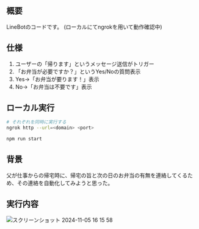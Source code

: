 ## 概要
LineBotのコードです。
(ローカルにてngrokを用いて動作確認中)

## 仕様
1. ユーザーの「帰ります」というメッセージ送信がトリガー
2. 「お弁当が必要ですか？」というYes/Noの質問表示
  3. Yes→「お弁当が要ります！」表示
  4. No→「お弁当は不要です」表示

## ローカル実行
```bash
# それぞれを同時に実行する
ngrok http --url=<domain> <port>

npm run start
```

## 背景
父が仕事からの帰宅時に、帰宅の旨と次の日のお弁当の有無を連絡してくるため、その連絡を自動化してみようと思った。

## 実行内容
![スクリーンショット 2024-11-05 16 15 58](https://github.com/user-attachments/assets/30055c16-f474-4645-b9b1-4a4bbcc57391)
